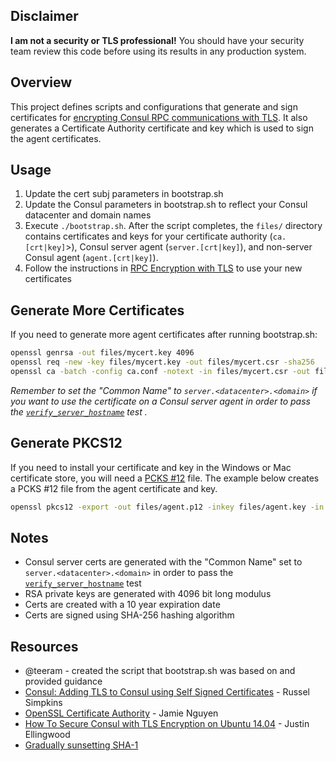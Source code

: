 ## Disclaimer

**I am not a security or TLS professional!** You should have your security team review this code before using its results in any production system.

## Overview

This project defines scripts and configurations that generate and sign certificates for [encrypting Consul RPC communications with TLS](https://www.consul.io/docs/agent/encryption.html). It also generates a Certificate Authority certificate and key which is used to sign the agent certificates.

## Usage

1. Update the cert subj parameters in bootstrap.sh
2. Update the Consul parameters in bootstrap.sh to reflect your Consul datacenter and domain names
3. Execute `./bootstrap.sh`. After the script completes, the `files/` directory contains certificates and keys for your certificate authority (`ca.[crt|key]`>), Consul server agent (`server.[crt|key]`), and non-server Consul agent (`agent.[crt|key]`).
4. Follow the instructions in [RPC Encryption with TLS](https://www.consul.io/docs/agent/encryption.html#rpc-encryption-with-tls) to use your new certificates

## Generate More Certificates

If you need to generate more agent certificates after running bootstrap.sh:

```bash
openssl genrsa -out files/mycert.key 4096
openssl req -new -key files/mycert.key -out files/mycert.csr -sha256
openssl ca -batch -config ca.conf -notext -in files/mycert.csr -out files/mycert.crt
```

*Remember to set the "Common Name" to `server.<datacenter>.<domain>` if you want to use the certificate on a Consul server agent in order to pass the [`verify_server_hostname`](https://www.consul.io/docs/agent/options.html#verify_server_hostname) test
.*

## Generate PKCS12

If you need to install your certificate and key in the Windows or Mac certificate store, you will need a [PCKS #12](https://en.wikipedia.org/wiki/PKCS_12) file. The example below creates a PCKS #12 file from the agent certificate and key.

```bash
openssl pkcs12 -export -out files/agent.p12 -inkey files/agent.key -in files/agent.crt
```

## Notes

- Consul server certs are generated with the "Common Name" set to `server.<datacenter>.<domain>` in order to pass the [`verify_server_hostname`](https://www.consul.io/docs/agent/options.html#verify_server_hostname) test
- RSA private keys are generated with 4096 bit long modulus
- Certs are created with a 10 year expiration date
- Certs are signed using SHA-256 hashing algorithm

## Resources

- @teeram - created the script that bootstrap.sh was based on and provided guidance 
- [Consul: Adding TLS to Consul using Self Signed Certificates]( http://russellsimpkins.blogspot.com/2015/10/consul-adding-tls-using-self-signed.html) - Russel Simpkins
- [OpenSSL Certificate Authority](https://jamielinux.com/docs/openssl-certificate-authority/create-the-root-pair.html) - Jamie Nguyen
- [How To Secure Consul with TLS Encryption on Ubuntu 14.04](https://www.digitalocean.com/community/tutorials/how-to-secure-consul-with-tls-encryption-on-ubuntu-14-04) - Justin Ellingwood
- [Gradually sunsetting SHA-1](https://security.googleblog.com/2014/09/gradually-sunsetting-sha-1.html)